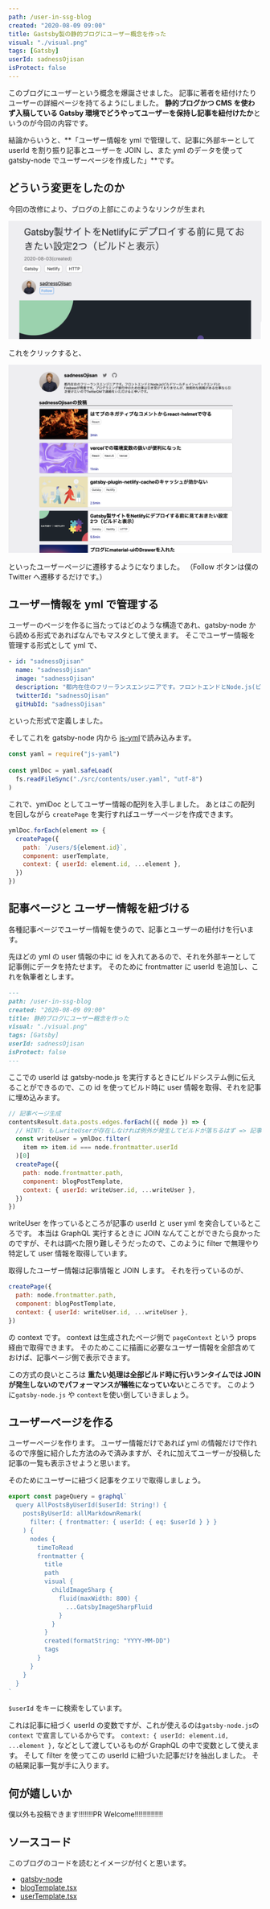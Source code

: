```yaml
---
path: /user-in-ssg-blog
created: "2020-08-09 09:00"
title: Gastsby製の静的ブログにユーザー概念を作った
visual: "./visual.png"
tags: [Gatsby]
userId: sadnessOjisan
isProtect: false
---
```


このブログにユーザーという概念を爆誕させました。
記事に著者を紐付けたりユーザーの詳細ページを持てるようにしました。
**静的ブログかつ CMS を使わず入稿している Gatsby 環境でどうやってユーザーを保持し記事を紐付けたか**というのが今回の内容です。

結論からいうと、**「ユーザー情報を yml で管理して、記事に外部キーとして userId を割り振り記事とユーザーを JOIN し、また yml のデータを使って gatsby-node でユーザーページを作成した」**です。

## どういう変更をしたのか

今回の改修により、ブログの上部にこのようなリンクが生まれ

![ブログの上部](./blogheader.png)

これをクリックすると、

![ユーザーページ](./mypage.png)

といったユーザーページに遷移するようになりました。
（Follow ボタンは僕の Twitter へ遷移するだけです。）

## ユーザー情報を yml で管理する

ユーザーのページを作るに当たってはどのような構造であれ、gatsby-node から読める形式であればなんでもマスタとして使えます。
そこでユーザー情報を管理する形式として yml で、

```yml
- id: "sadnessOjisan"
  name: "sadnessOjisan"
  image: "sadnessOjisan"
  description: "都内在住のフリーランスエンジニアです。フロントエンドとNode.js(ビルドツールチェイン+バックエンド)とFirebaseが得意です。プログラミング修行中のため仕事は引き受けておりませんが、技術的な挑戦がある仕事なら引き受けたいのでTwitterDMで連絡をいただけると幸いです。"
  twitterId: "sadnessOjisan"
  gitHubId: "sadnessOjisan"
```

といった形式で定義しました。

そしてこれを gatsby-node 内から [js-yml](https://www.npmjs.com/package/js-yaml)で読み込みます。

```javascript:title=gatsby-node.js
const yaml = require("js-yaml")

const ymlDoc = yaml.safeLoad(
  fs.readFileSync("./src/contents/user.yaml", "utf-8")
)
```

これで、ymlDoc としてユーザー情報の配列を入手しました。
あとはこの配列を回しながら `createPage` を実行すればユーザーページを作成できます。

```javascript:title=gatsby-node.js
ymlDoc.forEach(element => {
  createPage({
    path: `/users/${element.id}`,
    component: userTemplate,
    context: { userId: element.id, ...element },
  })
})
```

## 記事ページと ユーザー情報を紐づける

各種記事ページでユーザー情報を使うので、記事とユーザーの紐付けを行います。

先ほどの yml の user 情報の中に id を入れてあるので、それを外部キーとして記事側にデータを持たせます。
そのために frontmatter に userId を追加し、これを執筆者とします。

```md
---
path: /user-in-ssg-blog
created: "2020-08-09 09:00"
title: 静的ブログにユーザー概念を作った
visual: "./visual.png"
tags: [Gatsby]
userId: sadnessOjisan
isProtect: false
---
```

ここでの userId は gatsby-node.js を実行するときにビルドシステム側に伝えることができるので、この id を使ってビルド時に user 情報を取得、それを記事に埋め込みます。

```javascript:title=gatsby-node.js
// 記事ページ生成
contentsResult.data.posts.edges.forEach(({ node }) => {
  // HINT: もしwriteUserが存在しなければ例外が発生してビルドが落ちるはず => 記事とユーザーが紐づいていない。
  const writeUser = ymlDoc.filter(
    item => item.id === node.frontmatter.userId
  )[0]
  createPage({
    path: node.frontmatter.path,
    component: blogPostTemplate,
    context: { userId: writeUser.id, ...writeUser },
  })
})
```

writeUser を作っているところが記事の userId と user yml を突合しているところです。
本当は GraphQL 実行するときに JOIN なんてことができたら良かったのですが、それは調べた限り難しそうだったので、このように filter で無理やり特定して user 情報を取得しています。

取得したユーザー情報は記事情報と JOIN します。
それを行っているのが、

```javascript:title=gatsby-node.js
createPage({
  path: node.frontmatter.path,
  component: blogPostTemplate,
  context: { userId: writeUser.id, ...writeUser },
})
```

の context です。
context は生成されたページ側で `pageContext` という props 経由で取得できます。
そのためここに描画に必要なユーザー情報を全部含めておけば、記事ページ側で表示できます。

この方式の良いところは **重たい処理は全部ビルド時に行いランタイムでは JOIN が発生しないのでパフォーマンスが犠牲になっていない**ところです。
このように`gatsby-node.js` や `context`を使い倒していきましょう。

## ユーザーページを作る

ユーザーページを作ります。
ユーザー情報だけであれば yml の情報だけで作れるので序盤に紹介した方法のみで済みますが、それに加えてユーザーが投稿した記事の一覧も表示させようと思います。

そのためにユーザーに紐づく記事をクエリで取得しましょう。

```javascript
export const pageQuery = graphql`
  query AllPostsByUserId($userId: String!) {
    postsByUserId: allMarkdownRemark(
      filter: { frontmatter: { userId: { eq: $userId } } }
    ) {
      nodes {
        timeToRead
        frontmatter {
          title
          path
          visual {
            childImageSharp {
              fluid(maxWidth: 800) {
                ...GatsbyImageSharpFluid
              }
            }
          }
          created(formatString: "YYYY-MM-DD")
          tags
        }
      }
    }
  }
`
```

`$userId` をキーに検索をしています。

これは記事に紐づく userId の変数ですが、これが使えるのは`gatsby-node.js`の`context` で宣言しているからです。
`context: { userId: element.id, ...element },` などとして渡しているものが GraphQL の中で変数として使えます。
そして filter を使ってこの userId に紐づいた記事だけを抽出しました。
その結果記事一覧が手に入ります。

## 何が嬉しいか

僕以外も投稿できます!!!!!!!PR Welcome!!!!!!!!!!!!!!

## ソースコード

このブログのコードを読むとイメージが付くと思います。

- [gatsby-node](https://github.com/sadnessOjisan/blog.ojisan.io/blob/v2.3.0/gatsby-node.js)
- [blogTemplate.tsx](https://github.com/sadnessOjisan/blog.ojisan.io/blob/v2.3.0/src/templates/blogTemplate.tsx)
- [userTemplate.tsx](https://github.com/sadnessOjisan/blog.ojisan.io/blob/v2.3.0/src/templates/userTemplate.tsx)
